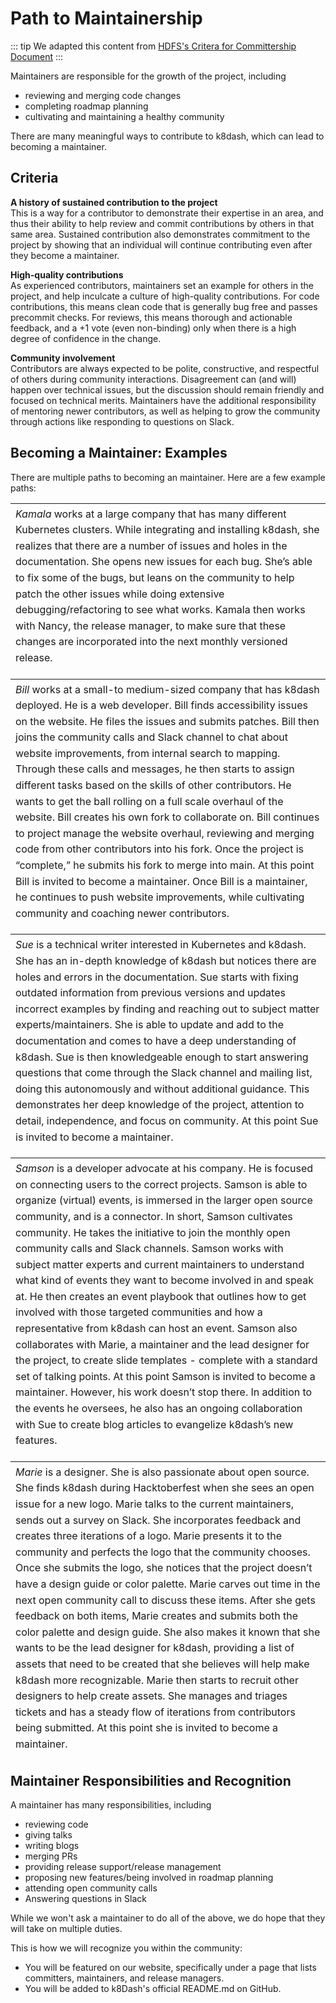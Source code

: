 # Path to Maintainership

::: tip
We adapted this content from [HDFS's Critera for Committership Document](https://hadoop.apache.org/committer_criteria.html)
:::

Maintainers are responsible for the growth of the project, including
- reviewing and merging code changes
- completing roadmap planning
- cultivating and maintaining a healthy community<br>

There are many meaningful ways to contribute to k8dash, which can lead to becoming a maintainer. 

## Criteria

**A history of sustained contribution to the project**<br>
This is a way for a contributor to demonstrate their expertise in an area, and thus their ability to help review and commit contributions by others in that same area. Sustained contribution also demonstrates commitment to the project by showing that an individual will continue contributing even after they become a maintainer.<br>

**High-quality contributions**<br> As experienced contributors, maintainers set an example for others in the project, and help inculcate a culture of high-quality contributions. For code contributions, this means clean code that is generally bug free and passes precommit checks. For reviews, this means thorough and actionable feedback, and a +1 vote (even non-binding) only when there is a high degree of confidence in the change.<br>

**Community involvement**<br> Contributors are always expected to be polite, constructive, and respectful of others during community interactions. Disagreement can (and will) happen over technical issues, but the discussion should remain friendly and focused on technical merits. Maintainers have the additional responsibility of mentoring newer contributors, as well as helping to grow the community through actions like responding to questions on Slack.

## Becoming a Maintainer: Examples

There are multiple paths to becoming an maintainer. Here are a few example paths:

| <span style="line-height:1.6rem;font-weight:normal">*Kamala* works at a large company that has many different Kubernetes clusters. While integrating and installing k8dash, she realizes that there are a number of issues and holes in the documentation. She opens new issues for each bug. She’s able to fix some of the bugs, but leans on the community to help patch the other issues while doing extensive debugging/refactoring to see what works. Kamala then works with Nancy, the release manager, to make sure that these changes are incorporated into the next monthly versioned release.</span>              |           
| :-------------------- | 


| <span style="line-height:1.6rem;font-weight:normal">*Bill* works at a small-to medium-sized company that has k8dash deployed. He is a web developer. Bill finds accessibility issues on the website. He files the issues and submits patches. Bill then joins the community calls and Slack channel to chat about website improvements, from internal search to mapping. Through these calls and messages, he then starts to assign different tasks based on the skills of other contributors. He wants to get the ball rolling on a full scale overhaul of the website. Bill creates his own fork to collaborate on. Bill continues to project manage the website overhaul, reviewing and merging code from other contributors into his fork. Once the project is “complete,” he submits his fork to merge into main. At this point Bill is invited to become a maintainer. Once Bill is a maintainer, he continues to push website improvements, while cultivating community and coaching newer contributors.</span>              |           
| :-------------------- | 

| <span style="line-height:1.6rem;font-weight:normal">*Sue* is a technical writer interested in Kubernetes and k8dash. She has an in-depth knowledge of k8dash but notices there are holes and errors in the documentation. Sue starts with fixing outdated information from previous versions and updates incorrect examples by finding and reaching out to subject matter experts/maintainers. She is able to update and add to the documentation and comes to have a deep understanding of k8dash. Sue is then knowledgeable enough to start answering questions that come through the Slack channel and mailing list, doing this autonomously and without additional guidance. This demonstrates her deep knowledge of the project, attention to detail, independence, and focus on community. At this point Sue is invited to become a maintainer.  </span>                         
| :-------------------- | 

| <span style="line-height:1.6rem;font-weight:normal">*Samson* is a developer advocate at his company. He is focused on connecting users to the correct projects. Samson is able to organize (virtual) events, is immersed in the larger open source community, and is a connector. In short, Samson cultivates community. He takes the initiative to join the monthly open community calls and Slack channels. Samson works with subject matter experts and current maintainers to understand what kind of events they want to become involved in and speak at. He then creates an event playbook that outlines how to get involved with those targeted communities and how a representative from k8dash can host an event. Samson also collaborates with Marie, a maintainer and the lead designer for the project, to create slide templates - complete with a standard set of talking points. At this point Samson is invited to become a maintainer. However, his work doesn’t stop there. In addition to the events he oversees, he also has an ongoing collaboration with Sue to create blog articles to evangelize k8dash’s new features. </span>              |           
| :-------------------- | 

| <span style="line-height:1.6rem;font-weight:normal">*Marie* is a designer. She is also passionate about open source. She finds k8dash during Hacktoberfest when she sees an open issue for a new logo. Marie talks to the current maintainers, sends out a survey on Slack. She incorporates feedback and creates three iterations of a logo. Marie presents it to the community and perfects the logo that the community chooses. Once she submits the logo, she notices that the project doesn’t have a design guide or color palette. Marie carves out time in the next open community call to discuss these items. After she gets feedback on both items, Marie creates and submits both the color palette and design guide. She also makes it known that she wants to be the lead designer for k8dash, providing a list of assets that need to be created that she believes will help make k8dash more recognizable. Marie then starts to recruit other designers to help create assets. She manages and triages tickets and has a steady flow of iterations from contributors being submitted. At this point she is invited to become a maintainer.</span>              |           
| :-------------------- | 

 

## Maintainer Responsibilities and Recognition

A maintainer has many responsibilities, including

- reviewing code
- giving talks
- writing blogs
- merging PRs
- providing release support/release management
- proposing new features/being involved in roadmap planning
- attending open community calls
- Answering questions in Slack

While we won't ask a maintainer to do all of the above, we do hope that they will take on multiple duties.

This is how we will recognize you within the community:
- You will be featured on our website, specifically under a page that lists committers, maintainers, and release managers. 
- You will be added to k8Dash's official README.md on GitHub. 